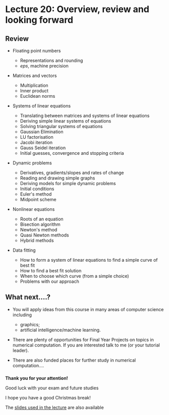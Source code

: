 
# Lecture 20: Overview, review and looking forward

## Review

-   Floating point numbers
    -   Representations and rounding
    -   $eps$, machine precision

-   Matrices and vectors
    -   Multiplication
    -   Inner product
    -   Euclidean norms

-   Systems of linear equations
    -   Translating between matrices and systems of linear equations
    -   Deriving simple linear systems of equations
    -   Solving triangular systems of equations
    -   Gaussian Elimination
    -   LU factorisation
    -   Jacobi iteration
    -   Gauss Seidel iteration
    -   Initial guesses, convergence and stopping criteria

-   Dynamic problems
    -   Derivatives, gradients/slopes and rates of change
    -   Reading and drawing simple graphs
    -   Deriving models for simple dynamic problems
    -   Initial conditions
    -   Euler's method
    -   Midpoint scheme

-   Nonlinear equations
    -   Roots of an equation
    -   Bisection algorithm
    -   Newton's method
    -   Quasi Newton methods
    -   Hybrid methods

-   Data fitting
    -   How to form a system of linear equations to find a simple curve of best fit
    -   How to find a best fit solution
    -   When to choose which curve (from a simple choice)
    -   Problems with our approach

## What next....?

-   You will apply ideas from this course in many areas of computer science including

    -   graphics;
    -   artificial intelligence/machine learning.

-   There are plenty of opportunities for Final Year Projects on topics in numerical computation. If you are interested talk to me (or your tutorial leader).

-   There are also funded places for further study in numerical computation....

###

**Thank you for your attention!**

Good luck with your exam and future studies

I hope you have a good Christmas break!

The [slides used in the lecture](./lec20_.ipynb) are also available
